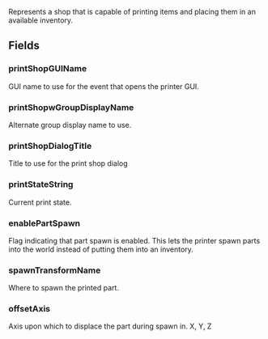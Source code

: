             
Represents a shop that is capable of printing items and placing them in an available inventory.
        
## Fields

### printShopGUIName
GUI name to use for the event that opens the printer GUI.
### printShopwGroupDisplayName
Alternate group display name to use.
### printShopDialogTitle
Title to use for the print shop dialog
### printStateString
Current print state.
### enablePartSpawn
Flag indicating that part spawn is enabled. This lets the printer spawn parts into the world instead of putting them into an inventory.
### spawnTransformName
Where to spawn the printed part.
### offsetAxis
Axis upon which to displace the part during spawn in. X, Y, Z


